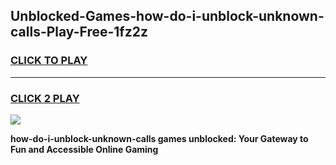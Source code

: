 
## Unblocked-Games-how-do-i-unblock-unknown-calls-Play-Free-1fz2z
<h3>
<a href="https://premium76.site?title=how-do-i-unblock-unknown-calls&ref=20M">CLICK TO PLAY</a></h3>
<hr>

<h3>
<a href="https://premium76.site?title=how-do-i-unblock-unknown-calls&ref=20M">CLICK 2 PLAY</a>
  
</h3>

<a href="https://premium76.site?title=how-do-i-unblock-unknown-calls&ref=19M"><img src="https://clearcache.store/games.png"></a>


**how-do-i-unblock-unknown-calls games unblocked: Your Gateway to Fun and Accessible Online Gaming**
